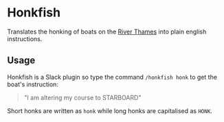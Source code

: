 # Honkfish

Translates the honking of boats on the [River Thames][wiki] into plain english instructions.

## Usage

Honkfish is a Slack plugin so type the command `/honkfish honk` to get the boat's instruction:

>"I am altering my course to STARBOARD"

Short honks are written as `honk` while long honks are capitalised as `HONK`.

[wiki]: https://en.wikipedia.org/wiki/River_Thames
